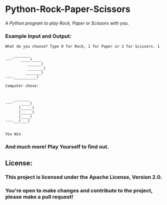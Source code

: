# Python-Rock-Paper-Scissors
 
*A Python program to play Rock, Paper or Scissors with you.*

### Example Input and Output:
```
What do you choose? Type 0 for Rock, 1 for Paper or 2 for Scissors. 1

    _______       
---'   ____)____  
          ______) 
          _______)
         _______) 
---.__________)   

Computer chose:   


    _______       
---'   ____)      
      (_____)     
      (_____)
      (____)
---.__(___)


You Win
```

### And much more! Play Yourself to find out.

## License:

### This project is licensed under the Apache License, Version 2.0. 
### You're open to make changes and contribute to the project, please make a pull request!